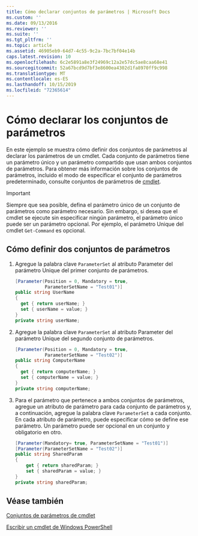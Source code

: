 ```yaml
---
title: Cómo declarar conjuntos de parámetros | Microsoft Docs
ms.custom: ''
ms.date: 09/13/2016
ms.reviewer: ''
ms.suite: ''
ms.tgt_pltfrm: ''
ms.topic: article
ms.assetid: 46905eb9-64d7-4c55-9c2a-7bc7bf04e14b
caps.latest.revision: 10
ms.openlocfilehash: 6c2e5891a8e3f24969c12a2e57dc5ae8caa68e41
ms.sourcegitcommit: 52a67bcd9d7bf3e8600ea4302d1fa8970ff9c998
ms.translationtype: MT
ms.contentlocale: es-ES
ms.lasthandoff: 10/15/2019
ms.locfileid: "72365614"
---
```

# <a name="how-to-declare-parameter-sets"></a>Cómo declarar los conjuntos de parámetros

En este ejemplo se muestra cómo definir dos conjuntos de parámetros al declarar los parámetros de un cmdlet. Cada conjunto de parámetros tiene un parámetro único y un parámetro compartido que usan ambos conjuntos de parámetros. Para obtener más información sobre los conjuntos de parámetros, incluido el modo de especificar el conjunto de parámetros predeterminado, consulte conjuntos de parámetros de [cmdlet](./cmdlet-parameter-sets.md).

> [!IMPORTANT]
> Siempre que sea posible, defina el parámetro único de un conjunto de parámetros como parámetro necesario. Sin embargo, si desea que el cmdlet se ejecute sin especificar ningún parámetro, el parámetro único puede ser un parámetro opcional. Por ejemplo, el parámetro Unique del cmdlet `Get-Command` es opcional.

## <a name="how-to-define-two-parameter-sets"></a>Cómo definir dos conjuntos de parámetros

1. Agregue la palabra clave `ParameterSet` al atributo Parameter del parámetro Unique del primer conjunto de parámetros.

   ```csharp
   [Parameter(Position = 0, Mandatory = true,
              ParameterSetName = "Test01")]
   public string UserName
   {
     get { return userName; }
     set { userName = value; }
   }
   private string userName;
   ```

2. Agregue la palabra clave `ParameterSet` al atributo Parameter del parámetro Unique del segundo conjunto de parámetros.

   ```csharp
   [Parameter(Position = 0, Mandatory = true,
              ParameterSetName = "Test02")]
   public string ComputerName
   {
     get { return computerName; }
     set { computerName = value; }
   }
   private string computerName;
   ```

3. Para el parámetro que pertenece a ambos conjuntos de parámetros, agregue un atributo de parámetro para cada conjunto de parámetros y, a continuación, agregue la palabra clave `ParameterSet` a cada conjunto. En cada atributo de parámetro, puede especificar cómo se define ese parámetro. Un parámetro puede ser opcional en un conjunto y obligatorio en otro.

   ```csharp
   [Parameter(Mandatory= true, ParameterSetName = "Test01")]
   [Parameter(ParameterSetName = "Test02")]
   public string SharedParam
   {
       get { return sharedParam; }
       set { sharedParam = value; }
   }
   private string sharedParam;
   ```

## <a name="see-also"></a>Véase también

[Conjuntos de parámetros de cmdlet](./cmdlet-parameter-sets.md)

[Escribir un cmdlet de Windows PowerShell](./writing-a-windows-powershell-cmdlet.md)
